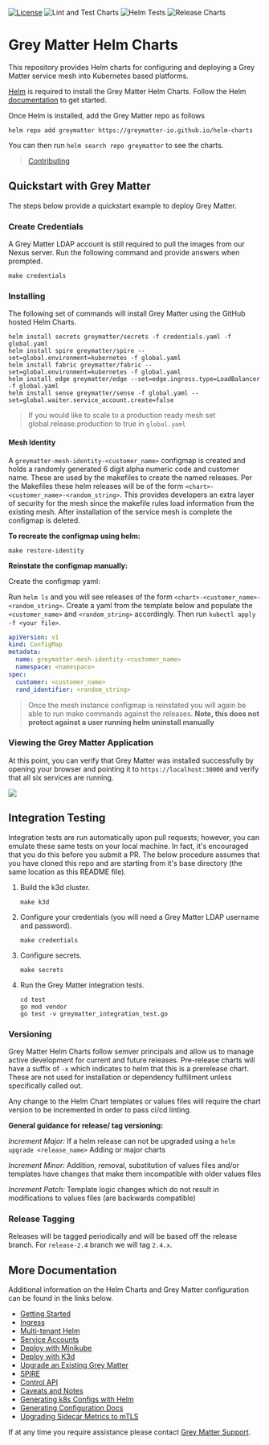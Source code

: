 [![License](https://img.shields.io/badge/License-Apache%202.0-blue.svg)](https://opensource.org/licenses/Apache-2.0)
![Lint and Test Charts](https://github.com/greymatter-io/helm-charts/workflows/Lint%20and%20Test%20Charts/badge.svg)
![Helm Tests](https://github.com/greymatter-io/helm-charts/workflows/Helm%20Tests/badge.svg)
![Release Charts](https://github.com/greymatter-io/helm-charts/workflows/Release%20Charts/badge.svg)

# Grey Matter Helm Charts

This repository provides Helm charts for configuring and deploying a Grey Matter service mesh into Kubernetes based platforms.

[Helm](https://helm.sh) is required to install the Grey Matter Helm Charts. Follow the Helm [documentation](https://helm.sh/docs/) to get started.

Once Helm is installed, add the Grey Matter repo as follows

```console
helm repo add greymatter https://greymatter-io.github.io/helm-charts
```

You can then run `helm search repo greymatter` to see the charts.

> [Contributing](/docs/CONTRIBUTING.md)

## Quickstart with Grey Matter

The steps below provide a quickstart example to deploy Grey Matter.

### Create Credentials

A Grey Matter LDAP account is still required to pull the images from our Nexus server. Run the following command and provide answers when prompted.

```console
make credentials
```

### Installing

The following set of commands will install Grey Matter using the GitHub hosted Helm Charts.

```console
helm install secrets greymatter/secrets -f credentials.yaml -f global.yaml
helm install spire greymatter/spire --set=global.environment=kubernetes -f global.yaml
helm install fabric greymatter/fabric --set=global.environment=kubernetes -f global.yaml
helm install edge greymatter/edge --set=edge.ingress.type=LoadBalancer -f global.yaml
helm install sense greymatter/sense -f global.yaml --set=global.waiter.service_account.create=false
```

> If you would like to scale to a production ready mesh set global.release.production to true in `global.yaml`

#### Mesh Identity

A `greymatter-mesh-identity-<customer_name>` configmap is created and holds a randomly generated 6 digit alpha numeric code and customer name.  These are used by the makefiles to create the named releases.  Per the Makefiles these helm releases will be of the form `<chart>-<customer_name>-<random_string>`.  This provides developers an extra layer of security for the mesh since the makefile rules load information from the existing mesh. After installation of the service mesh is complete the configmap is deleted.

**To recreate the configmap using helm:**

```console
make restore-identity
```

**Reinstate the configmap manually:**

Create the configmap yaml:

Run `helm ls` and you will see releases of the form `<chart>-<customer_name>-<random_string>`.  Create a yaml from the template below and populate the `<customer_name>` and `<random_string>` accordingly.  Then run `kubectl apply -f <your file>`.

```yaml
apiVersion: v1
kind: ConfigMap
metadata:
  name: greymatter-mesh-identity-<customer_name>
  namespace: <namespace>
spec:
  customer: <customer_name>
  rand_identifier: <random_string>
```

> Once the mesh instance configmap is reinstated you will again be able to run make commands against the releases.
> **Note, this does not protect against a user running helm uninstall manually**

### Viewing the Grey Matter Application

At this point, you can verify that Grey Matter was installed successfully by opening your browser and pointing it to `https://localhost:30000` and verify that all six services are running.

![](img/dashboard.png)

## Integration Testing

Integration tests are run automatically upon pull requests; however, you can emulate these same tests on your local machine. In fact, it's encouraged that you do this before you submit a PR. The below procedure assumes that you have cloned this repo and are starting from it's base directory (the same location as this README file).

1. Build the k3d cluster.
    ```console
    make k3d
    ```
2. Configure your credentials (you will need a Grey Matter LDAP username and password).
    ```console
    make credentials
    ```
3. Configure secrets.
    ```console
    make secrets
    ```
4. Run the Grey Matter integration tests.
    ```console
    cd test
    go mod vendor
    go test -v greymatter_integration_test.go
    ```

### Versioning

Grey Matter Helm Charts follow semver principals and allow us to manage active development for current and future releases.  Pre-release charts will have a suffix of `-x` which indicates to helm that this is a prerelease chart.  These are not used for installation or dependency fulfillment unless specifically called out.

Any change to the Helm Chart templates or values files will require the chart version to be incremented in order to pass ci/cd linting.

**General guidance for release/ tag versioning:**

*Increment Major:*
If a helm release can not be upgraded using a `helm upgrade <release_name>`
Adding or major charts

*Increment Minor:*
Addition, removal, substitution of values files and/or templates have changes that make them incompatible with older values files

*Increment Patch:*
Template logic changes which do not result in modifications to values files (are backwards compatible)

### Release Tagging

Releases will be tagged periodically and will be based off the release branch.  For `release-2.4` branch we will tag `2.4.x`.

## More Documentation

Additional information on the Helm Charts and Grey Matter configuration can be found in the links below.

- [Getting Started](https://github.com/greymatter-io/helm-charts/blob/release-2.3docs/Getting%20Started.md)
- [Ingress](https://github.com/greymatter-io/helm-charts/blob/release-2.3docs/Ingress.md)
- [Multi-tenant Helm](https://github.com/greymatter-io/helm-charts/blob/release-2.3docs/Multi-tenant%20Helm.md)
- [Service Accounts](https://github.com/greymatter-io/helm-charts/blob/release-2.3docs/Service%20Accounts.md)
- [Deploy with Minikube](https://github.com/greymatter-io/helm-charts/blob/release-2.3docs/Deploy%20with%20Minikube.md)
- [Deploy with K3d](https://github.com/greymatter-io/helm-charts/blob/release-2.3docs/Deploy%20with%20K3d.md)
- [Upgrade an Existing Grey Matter](https://github.com/greymatter-io/helm-charts/blob/release-2.3docs/Upgrade%20Existing%20Charts.md)
- [SPIRE](https://github.com/greymatter-io/helm-charts/blob/release-2.3docs/SPIRE.md)
- [Control API](https://github.com/greymatter-io/helm-charts/blob/release-2.3docs/Control%20API.md)
- [Caveats and Notes](https://github.com/greymatter-io/helm-charts/blob/release-2.3docs/Caveats%20and%20Notes.md)
- [Generating k8s Configs with Helm](https://github.com/greymatter-io/helm-charts/blob/release-2.3docs/Generating%20k8s%20Configs%20with%20Helm.md)
- [Generating Configuration Docs](https://github.com/greymatter-io/helm-charts/blob/release-2.3docs/Generating%20Configuration%20Docs.md)
- [Upgrading Sidecar Metrics to mTLS](https://github.com/greymatter-io/helm-charts/blob/release-2.3docs/Upgrading%20Sidecar%20Metrics%20to%20mTLS.md)

If at any time you require assistance please contact [Grey Matter Support](https://support.greymatter.io).
